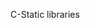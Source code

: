C-Static libraries                                                                                                                    



